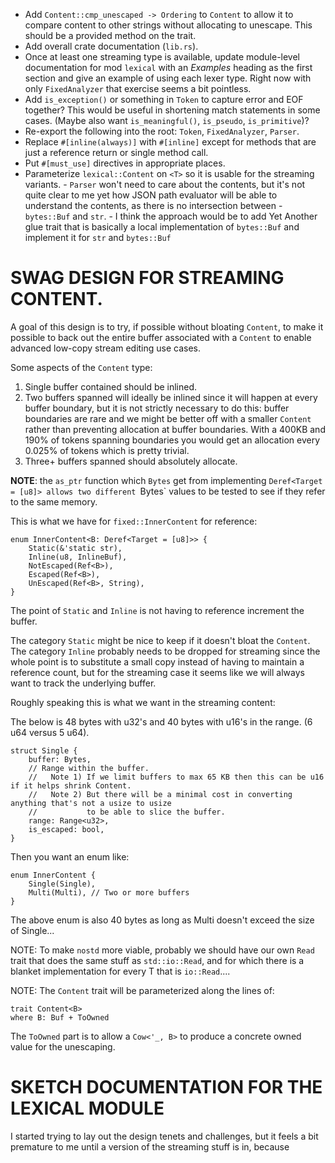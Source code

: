 - Add `Content::cmp_unescaped -> Ordering` to `Content` to allow it to compare content to other
  strings without allocating to unescape. This should be a provided method on the trait.
- Add overall crate documentation (`lib.rs`).
- Once at least one streaming type is available, update module-level documentation for mod `lexical`
  with an *Examples* heading as the first section and give an example of using each lexer type.
  Right now with only `FixedAnalyzer` that exercise seems a bit pointless.
- Add `is_exception()` or something in `Token` to capture error and EOF together? This would be
  useful in shortening match statements in some cases. (Maybe also want `is_meaningful()`,
  `is_pseudo`, `is_primitive`)?
- Re-export the following into the root: `Token`, `FixedAnalyzer`, `Parser`.
- Replace `#[inline(always)]` with `#[inline]` except for methods that are just a reference return
  or single method call.
- Put `#[must_use]` directives in appropriate places.
- Parameterize `lexical::Content` on `<T>` so it is usable for the
  streaming variants.
      - `Parser` won't need to care about the contents, but it's
        not quite clear to me yet how JSON path evaluator will be able
        to understand the contents, as there is no intersection between
      - `bytes::Buf` and `str`.
      - I think the approach would be to add Yet Another glue trait that
        is basically a local implementation of `bytes::Buf` and implement
        it for `str` and `bytes::Buf`


SWAG DESIGN FOR STREAMING CONTENT.
==================================

A goal of this design is to try, if possible without bloating `Content`, to make it possible to
back out the entire buffer associated with a `Content` to enable advanced low-copy stream editing
use cases.

Some aspects of the `Content` type:

1. Single buffer contained should be inlined.
2. Two buffers spanned will ideally be inlined since it will happen at every buffer boundary, but
   it is not strictly necessary to do this: buffer boundaries are rare and we might be better off
   with a smaller `Content` rather than preventing allocation at buffer boundaries. With a 400KB
   and 190% of tokens spanning boundaries you would get an allocation every 0.025% of tokens which
   is pretty trivial.
3. Three+ buffers spanned should absolutely allocate.

**NOTE**: the `as_ptr` function which `Bytes` get from implementing `Deref<Target = [u8]> allows
          two different `Bytes` values to be tested to see if they refer to the same memory.

This is what we have for `fixed::InnerContent` for reference:

```
enum InnerContent<B: Deref<Target = [u8]>> {
    Static(&'static str),
    Inline(u8, InlineBuf),
    NotEscaped(Ref<B>),
    Escaped(Ref<B>),
    UnEscaped(Ref<B>, String),
}
```

The point of `Static` and `Inline` is not having to reference increment the buffer.

The category `Static` might be nice to keep if it doesn't bloat the `Content`. The category `Inline`
probably needs to be dropped for streaming since the whole point is to substitute a small copy
instead of having to maintain a reference count, but for the streaming case it seems like we will
always want to track the underlying buffer.

Roughly speaking this is what we want in the streaming content:

The below is 48 bytes with u32's and 40 bytes with u16's in the range. (6 u64 versus 5 u64).

```
struct Single {
    buffer: Bytes,
    // Range within the buffer.
    //   Note 1) If we limit buffers to max 65 KB then this can be u16 if it helps shrink Content.
    //   Note 2) But there will be a minimal cost in converting anything that's not a usize to usize
    //           to be able to slice the buffer.
    range: Range<u32>,
    is_escaped: bool,
}
```

Then you want an enum like:

```
enum InnerContent {
    Single(Single),
    Multi(Multi), // Two or more buffers
}
```

The above enum is also 40 bytes as long as Multi doesn't exceed the size of Single...

NOTE: To make `nostd` more viable, probably we should have our own `Read` trait that does the same
      stuff as `std::io::Read`, and for which there is a blanket implementation for every T that is
      `io::Read`....

NOTE: The `Content` trait will be parameterized along the lines of:

```
trait Content<B>
where B: Buf + ToOwned
```

The `ToOwned` part is to allow a `Cow<'_, B>` to produce a concrete owned value for the unescaping.

SKETCH DOCUMENTATION FOR THE LEXICAL MODULE
===========================================

I started trying to lay out the design tenets and challenges, but it feels a bit premature to me
until a version of the streaming stuff is in, because
